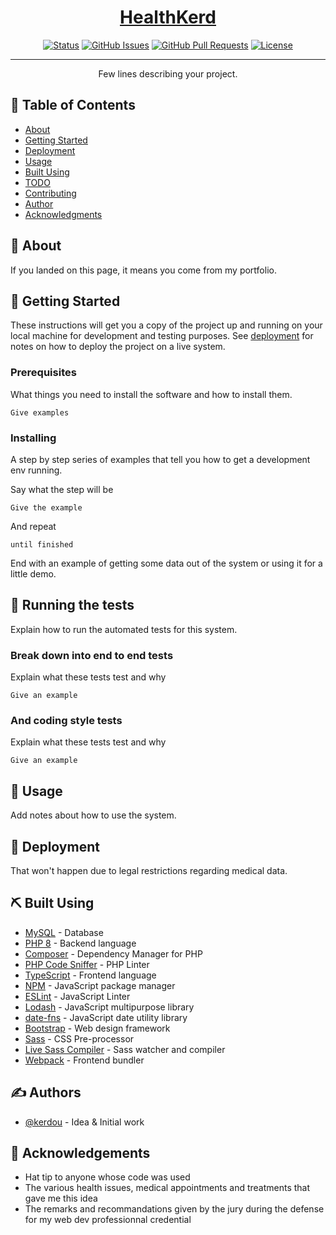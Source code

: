<p align="center">
  <a href="" rel="noopener">
</p>

<h1 align="center">HealthKerd</h1>

<div align="center">

[![Status](https://img.shields.io/badge/status-active-success.svg)]()
[![GitHub Issues](https://img.shields.io/github/issues/kylelobo/The-Documentation-Compendium.svg)](https://github.com/kylelobo/The-Documentation-Compendium/issues)
[![GitHub Pull Requests](https://img.shields.io/github/issues-pr/kylelobo/The-Documentation-Compendium.svg)](https://github.com/kylelobo/The-Documentation-Compendium/pulls)
[![License](https://img.shields.io/badge/license-MIT-blue.svg)](/LICENSE)

</div>

---

<p align="center"> Few lines describing your project.
    <br>
</p>

## 📝 Table of Contents

- [About](#about)
- [Getting Started](#getting_started)
- [Deployment](#deployment)
- [Usage](#usage)
- [Built Using](#built_using)
- [TODO](../TODO.md)
- [Contributing](../CONTRIBUTING.md)
- [Author](#authors)
- [Acknowledgments](#acknowledgement)

## 🧐 About <a name = "about"></a>

If you landed on this page, it means you come from my portfolio.

## 🏁 Getting Started <a name = "getting_started"></a>

These instructions will get you a copy of the project up and running on your local machine for development and testing purposes. See [deployment](#deployment) for notes on how to deploy the project on a live system.

### Prerequisites

What things you need to install the software and how to install them.

```
Give examples
```

### Installing

A step by step series of examples that tell you how to get a development env running.

Say what the step will be

```
Give the example
```

And repeat

```
until finished
```

End with an example of getting some data out of the system or using it for a little demo.

## 🔧 Running the tests <a name = "tests"></a>

Explain how to run the automated tests for this system.

### Break down into end to end tests

Explain what these tests test and why

```
Give an example
```

### And coding style tests

Explain what these tests test and why

```
Give an example
```

## 🎈 Usage <a name="usage"></a>

Add notes about how to use the system.

## 🚀 Deployment <a name = "deployment"></a>

That won't happen due to legal restrictions regarding medical data.

## ⛏️ Built Using <a name = "built_using"></a>

- [MySQL](https://www.mysql.com/) - Database
- [PHP 8](https://www.php.net/) - Backend language
- [Composer](https://getcomposer.org/) - Dependency Manager for PHP
- [PHP Code Sniffer](https://github.com/squizlabs/PHP_CodeSniffer) - PHP Linter
- [TypeScript](https://www.typescriptlang.org/) - Frontend language
- [NPM](https://www.npmjs.com/) - JavaScript package manager
- [ESLint](https://eslint.org/) - JavaScript Linter
- [Lodash](https://lodash.com/) - JavaScript multipurpose library
- [date-fns](https://date-fns.org/) - JavaScript date utility library
- [Bootstrap](https://getbootstrap.com/) - Web design framework
- [Sass](https://sass-lang.com/) - CSS Pre-processor
- [Live Sass Compiler](https://marketplace.visualstudio.com/items?itemName=ritwickdey.live-sass) - Sass watcher and compiler
- [Webpack](https://webpack.js.org/) - Frontend bundler



## ✍️ Authors <a name = "authors"></a>

- [@kerdou](https://github.com/kerdou) - Idea & Initial work


## 🎉 Acknowledgements <a name = "acknowledgement"></a>

- Hat tip to anyone whose code was used
- The various health issues, medical appointments and treatments that gave me this idea
- The remarks and recommandations given by the jury during the defense for my web dev professionnal credential
